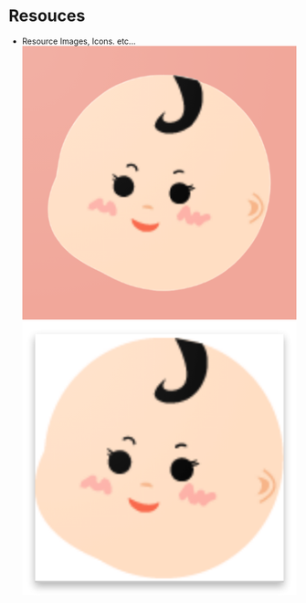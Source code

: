 # Resouces
- Resource Images, Icons. etc...
![이미지테스트](https://raw.githubusercontent.com/dangundad/resouces/master/images/notification_bg.png)
![이미지테스트](https://raw.githubusercontent.com/dangundad/resouces/master/images/noti_bg.png)
